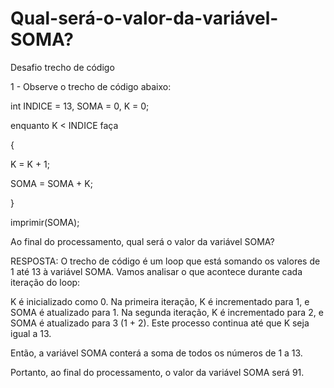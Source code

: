 # Qual-será-o-valor-da-variável-SOMA?
Desafio trecho de código

1 - Observe o trecho de código abaixo:

int INDICE = 13, SOMA = 0, K = 0;

enquanto K < INDICE faça

{

K = K + 1;

SOMA = SOMA + K;

}

imprimir(SOMA);

Ao final do processamento, qual será o valor da variável SOMA?

RESPOSTA: O trecho de código é um loop que está somando os valores de 1 até 13 à variável SOMA. Vamos analisar o que acontece durante cada iteração do loop:

K é inicializado como 0.
Na primeira iteração, K é incrementado para 1, e SOMA é atualizado para 1.
Na segunda iteração, K é incrementado para 2, e SOMA é atualizado para 3 (1 + 2).
Este processo continua até que K seja igual a 13.

Então, a variável SOMA conterá a soma de todos os números de 1 a 13.

Portanto, ao final do processamento, o valor da variável SOMA será 91.
